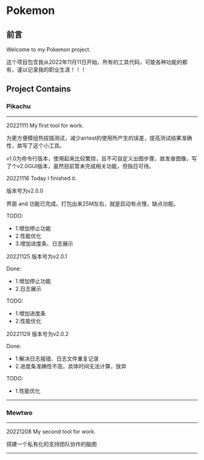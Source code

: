 # Pokemon

## 前言
Welcome to my Pokemon project.

这个项目包含我从2022年11月11日开始，所有的工具代码，可能各种功能的都有，谨以记录我的职业生涯！！！

## Project Contains

### Pikachu

---
20221111
My first tool for work.

为更方便模组热拔插测试，减少airtest的使用所产生的误差，提高测试结果准确性，故写了这个小工具。

v1.0为命令行版本，使用起来比较繁琐，且不可自定义出图步骤，故发奋图像，写了个v2.0GUI版本，虽然目前暂未完成相关功能，但指日可待。


20221116
Today I finished it.

版本号为v2.0.0

界面 and 功能已完成。打包出来25M左右，就是启动有点慢，缺点功能。

TODO:
 - 1.增加停止功能
 - 2.性能优化
 - 3.增加进度条、日志展示


20221125
版本号为v2.0.1

Done:
 - 1.增加停止功能
 - 2.日志展示

TODO:
 - 1.增加进度条
 - 2.性能优化


20221129
版本号为v2.0.2

Done:
 - 1.解决日志报错、日志文件重复记录
 - 2.进度条准确性不高，具体时间无法计算，放弃

TODO:
 - 1.性能优化
---


### Mewtwo

---
20221208
My second tool for work.

搭建一个私有化的支持团队协作的脑图

---
